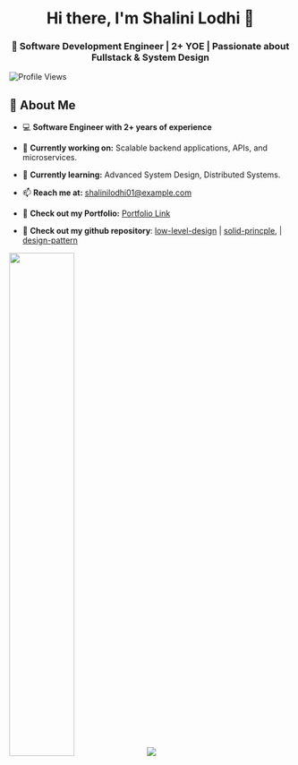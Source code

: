 <h1 align="center">Hi there, I'm Shalini Lodhi 👋</h1>
<h3 align="center">🚀 Software Development Engineer | 2+ YOE | Passionate about Fullstack & System Design</h3>

<!-- Profile Views Counter -->
<p align="left"> 
  <img src="https://komarev.com/ghpvc/?username=Shalini-lodhi&label=Profile%20Views&color=0e75b6&style=flat" alt="Profile Views" /> 
</p>

## **🔹 About Me**
- 💻 **Software Engineer with 2+ years of experience**
- 🔭 **Currently working on:** Scalable backend applications, APIs, and microservices.
- 🌱 **Currently learning:** Advanced System Design, Distributed Systems.
- 📫 **Reach me at:** [shalinilodhi01@example.com](shalinilodhi01@example.com)
- 📄 **Check out my Portfolio:** [Portfolio Link](https://www.linkedin.com/in/shalini-lodhi-07122001/)

- 🧭 **Check out my github repository**:
[low-level-design](https://github.com/Shalini-lodhi/system-design) |
[solid-princple](https://github.com/Shalini-lodhi/solid-principle), | 
[design-pattern](https://github.com/Shalini-lodhi/design-patterns)

<!-- GitHub Stats -->
<p align="left">
  <img width="48%" src="https://github-readme-streak-stats.herokuapp.com/?user=Shalini-lodhi&hide_border=true&theme=tokyonight&show_icons=true" />
  <img src="https://github-readme-stats.vercel.app/api/top-langs/?username=Shalini-lodhi&layout=compact&theme=tokyonight&hide_border=true&langs_count=5&show_icons=true" />
</p>
